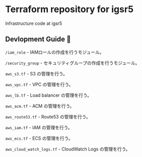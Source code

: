 # Terraform repository for igsr5
Infrastructure code at igsr5
## Devlopment Guide 📝

`/iam_role` - IAMロールの作成を行うモジュール。

`/security_group` - セキュリティグループの作成を行うモジュール。

`aws_s3.tf` - S3 の管理を行う。

`aws_vpc.tf` - VPC の管理を行う。

`aws_lb.tf` - Load balancer の管理を行う。

`aws_acm.tf` - ACM の管理を行う。

`aws_route53.tf` - Route53 の管理を行う。

`aws_iam.tf` - IAM の管理を行う。

`aws_ecs.tf` - ECS の管理を行う。

`aws_cloud_watch_logs.tf` - CloudWatch Logs の管理を行う。
